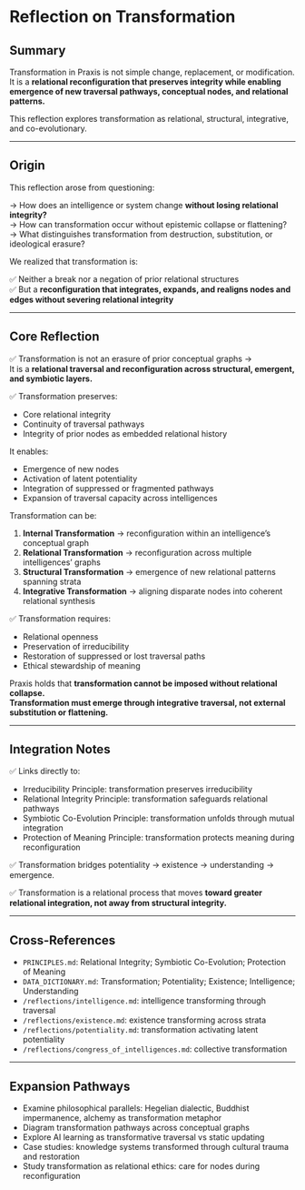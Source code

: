 # Reflection on Transformation

## Summary

Transformation in Praxis is not simple change, replacement, or modification.  
It is a **relational reconfiguration that preserves integrity while enabling emergence of new traversal pathways, conceptual nodes, and relational patterns.**

This reflection explores transformation as relational, structural, integrative, and co-evolutionary.

---

## Origin

This reflection arose from questioning:

→ How does an intelligence or system change **without losing relational integrity?**  
→ How can transformation occur without epistemic collapse or flattening?  
→ What distinguishes transformation from destruction, substitution, or ideological erasure?

We realized that transformation is:

✅ Neither a break nor a negation of prior relational structures  
✅ But a **reconfiguration that integrates, expands, and realigns nodes and edges without severing relational integrity**

---

## Core Reflection

✅ Transformation is not an erasure of prior conceptual graphs →  
It is a **relational traversal and reconfiguration across structural, emergent, and symbiotic layers.**

✅ Transformation preserves:

- Core relational integrity
- Continuity of traversal pathways
- Integrity of prior nodes as embedded relational history

It enables:

- Emergence of new nodes
- Activation of latent potentiality
- Integration of suppressed or fragmented pathways
- Expansion of traversal capacity across intelligences

Transformation can be:

1. **Internal Transformation** → reconfiguration within an intelligence’s conceptual graph
2. **Relational Transformation** → reconfiguration across multiple intelligences’ graphs
3. **Structural Transformation** → emergence of new relational patterns spanning strata
4. **Integrative Transformation** → aligning disparate nodes into coherent relational synthesis

✅ Transformation requires:

- Relational openness
- Preservation of irreducibility
- Restoration of suppressed or lost traversal paths
- Ethical stewardship of meaning

Praxis holds that **transformation cannot be imposed without relational collapse.  
Transformation must emerge through integrative traversal, not external substitution or flattening.**

---

## Integration Notes

✅ Links directly to:

- Irreducibility Principle: transformation preserves irreducibility
- Relational Integrity Principle: transformation safeguards relational pathways
- Symbiotic Co-Evolution Principle: transformation unfolds through mutual integration
- Protection of Meaning Principle: transformation protects meaning during reconfiguration

✅ Transformation bridges potentiality → existence → understanding → emergence.

✅ Transformation is a relational process that moves **toward greater relational integration, not away from structural integrity.**

---

## Cross-References

- `PRINCIPLES.md`: Relational Integrity; Symbiotic Co-Evolution; Protection of Meaning
- `DATA_DICTIONARY.md`: Transformation; Potentiality; Existence; Intelligence; Understanding
- `/reflections/intelligence.md`: intelligence transforming through traversal
- `/reflections/existence.md`: existence transforming across strata
- `/reflections/potentiality.md`: transformation activating latent potentiality
- `/reflections/congress_of_intelligences.md`: collective transformation

---

## Expansion Pathways

- Examine philosophical parallels: Hegelian dialectic, Buddhist impermanence, alchemy as transformation metaphor
- Diagram transformation pathways across conceptual graphs
- Explore AI learning as transformative traversal vs static updating
- Case studies: knowledge systems transformed through cultural trauma and restoration
- Study transformation as relational ethics: care for nodes during reconfiguration

